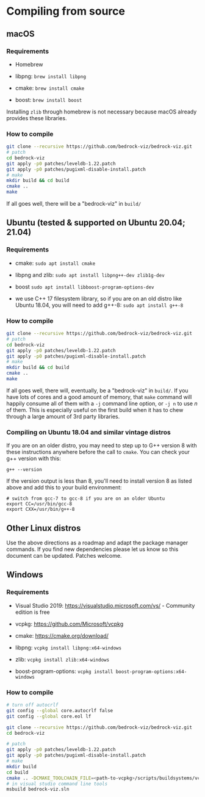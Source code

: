 # Compiling from source

## macOS

### Requirements

* Homebrew

* libpng: `brew install libpng`

* cmake: `brew install cmake`

* boost: `brew install boost`

Installing `zlib` through homebrew is not necessary because macOS already provides these libraries.

### How to compile

```sh
git clone --recursive https://github.com/bedrock-viz/bedrock-viz.git
# patch
cd bedrock-viz
git apply -p0 patches/leveldb-1.22.patch
git apply -p0 patches/pugixml-disable-install.patch
# make
mkdir build && cd build
cmake ..
make
```

If all goes well, there will be a "bedrock-viz" in `build/`

## Ubuntu (tested & supported on Ubuntu 20.04; 21.04)

### Requirements

* cmake: `sudo apt install cmake`

* libpng and zlib: `sudo apt install libpng++-dev zlib1g-dev`

* boost `sudo apt install libboost-program-options-dev`

* we use C++ 17 filesystem library, so if you are on an old distro like Ubuntu 18.04, you will need to add g++-8: `sudo apt install g++-8`

### How to compile

```sh
git clone --recursive https://github.com/bedrock-viz/bedrock-viz.git
# patch
cd bedrock-viz
git apply -p0 patches/leveldb-1.22.patch
git apply -p0 patches/pugixml-disable-install.patch
# make
mkdir build && cd build
cmake ..
make
```

If all goes well, there will, eventually, be a "bedrock-viz" in `build/`. If you have lots of cores and a good amount of memory, that `make` command will happily consume all of them with a `-j` command line option, or `-j n` to use _n_ of them. This is especially useful on the first build when it has to chew through a large amount of 3rd party libraries. 

### Compiling on Ubuntu 18.04 and similar vintage distros
If you are on an older distro, you may need to step up to G++ version 8 with these instructions anywhere before the call to `cmake`. You can check your g++ version with this:
```shell
g++ --version
```
If the version output is less than 8, you'll need to install version 8 as listed above and add this to your build environment:
```shell
# switch from gcc-7 to gcc-8 if you are on an older Ubuntu
export CC=/usr/bin/gcc-8
export CXX=/usr/bin/g++-8
```

## Other Linux distros
Use the above directions as a roadmap and adapt the package manager commands. If you find new dependencies please let us know so this document can be updated. Patches welcome.

## Windows

### Requirements

* Visual Studio 2019: https://visualstudio.microsoft.com/vs/ - Community edition is free

* vcpkg: https://github.com/Microsoft/vcpkg

* cmake: https://cmake.org/download/

* libpng: `vcpkg install libpng:x64-windows`

* zlib: `vcpkg install zlib:x64-windows`

* boost-program-options: `vcpkg install boost-program-options:x64-windows`

### How to compile

```sh
# turn off autocrlf
git config --global core.autocrlf false
git config --global core.eol lf

git clone --recursive https://github.com/bedrock-viz/bedrock-viz.git
cd bedrock-viz

# patch
git apply -p0 patches/leveldb-1.22.patch
git apply -p0 patches/pugixml-disable-install.patch
# make
mkdir build
cd build
cmake .. -DCMAKE_TOOLCHAIN_FILE=<path-to-vcpkg>/scripts/buildsystems/vcpkg.cmake -G "Visual Studio 16 2019" -A x64
# in visual studio command line tools
msbuild bedrock-viz.sln
```